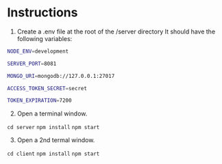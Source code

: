 # Instructions

1. Create a .env file at the root of the /server directory
   It should have the following variables:

```sh
NODE_ENV=development

SERVER_PORT=8081

MONGO_URI=mongodb://127.0.0.1:27017

ACCESS_TOKEN_SECRET=secret

TOKEN_EXPIRATION=7200
```

2. Open a terminal window.

`cd server`
`npm install`
`npm start`

3. Open a 2nd termal window.

`cd client`
`npm install`
`npm start`
